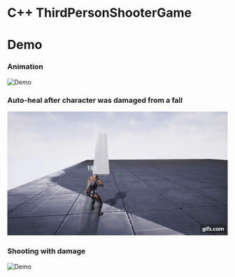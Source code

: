 # C++ ThirdPersonShooterGame
# Demo

### Animation

![Demo](https://github.com/AlexSaskevich/Third-Person-Shooter-Game/blob/master/Images/Animation.gif?raw=true)

### Auto-heal after character was damaged from a fall

![Demo](https://github.com/AlexSaskevich/Third-Person-Shooter-Game/blob/master/Images/Auto-heal.gif?raw=true)

### Shooting with damage

![Demo](https://github.com/AlexSaskevich/Third-Person-Shooter-Game/blob/master/Images/Shooting.gif?raw=true)
